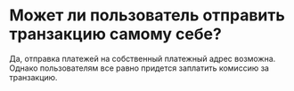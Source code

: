 # Может ли пользователь отправить транзакцию самому себе?

Да, отправка платежей на собственный платежный адрес возможна. Однако пользователям все равно придется заплатить комиссию за транзакцию. 